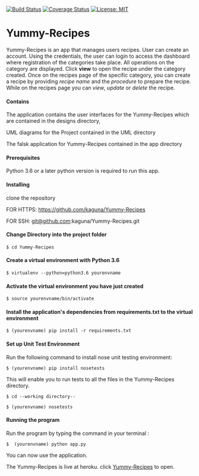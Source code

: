 [![Build Status](https://travis-ci.org/kaguna/CP2-yummy-recipes.svg?branch=master)](https://travis-ci.org/kaguna/CP2-yummy-recipes)
[![Coverage Status](https://coveralls.io/repos/github/kaguna/CP2-yummy-recipes/badge.svg?branch=master)](https://coveralls.io/github/kaguna/Yummy-Recipes?branch=develop)
[![License: MIT](https://img.shields.io/badge/License-MIT-yellow.svg)](https://github.com/kaguna/CP2-yummy-recipes/blob/master/license.txt)

# Yummy-Recipes

Yummy-Recipes is an app that manages users recipes. User can create an account. Using the credentials, 
the user can login to access the dashboard where registration of the categories take place.
All operations on the category are displayed. Click **view** to open the recipe under the 
category created. Once on the recipes page of the specific category, you can create a recipe 
by providing *recipe name* and the *procedure* to prepare the recipe.
While on the recipes page you can *view*, *update* or *delete* the recipe.
#### Contains

The application contains the user interfaces for the Yummy-Recipes which are contained in 
the designs directory,

UML diagrams for the Project contained in the UML directory

The falsk application for Yummy-Recipes contained in the app directory

#### Prerequisites

Python 3.6 or a later python version is required to run this app.

#### Installing
clone the repository

FOR HTTPS:
https://github.com/kaguna/Yummy-Recipes

FOR SSH: 
git@github.com:kaguna/Yummy-Recipes.git

#### Change Directory into the project folder

`$ cd Yummy-Recipes`

#### Create a virtual environment with Python 3.6

`$ virtualenv --python=python3.6 yourenvname`

#### Activate the virtual environment you have just created

`$ source yourenvname/bin/activate`

#### Install the application's dependencies from requirements.txt to the virtual environment

`$ (yourenvname) pip install -r requirements.txt`

#### Set up Unit Test Environment

Run the following command to install nose unit testing environment:

`$ (yourenvname) pip install nosetests`

This will enable you to run tests to all the files in the Yummy-Recipes directory.

`$ cd --working directory--`

`$ (yourenvname) nosetests`

#### Running the program

Run the program by typing the command in your terminal :

`$  (yourenvname) python app.py` 

You can now use the application.

The Yummy-Recipes is live at heroku. click  [Yummy-Recipes](https://recipes-yummy.herokuapp.com) 
to open.


